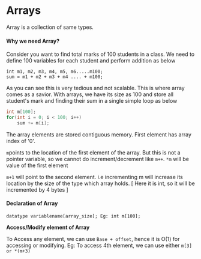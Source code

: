 # Arrays

 Array is a collection of same types. 

#### Why we need Array?

Consider you want to find total marks of 100 students in a class. We need to define 100 variables for each student and perform addition as below

```text
int m1, m2, m3, m4, m5, m6.....m100;
sum = m1 + m2 + m3 + m4 .... + m100;
```

As you can see this is very tedious and not scalable. This is where array comes as a savior. With arrays, we have its size as 100 and store all student's mark and finding their sum in a single simple loop as below

```cpp
int m[100];
for(int i = 0; i < 100; i++)
    sum += m[i];
```

The array elements are stored contiguous memory. First element has array index of '0'. 

`m`points to the location of the first element of the array. But this is not a pointer variable, so we cannot do increment/decrement like `m++`.  `*m` will be value of the first element

`m+1` will point to the second element. i.e incrementing m will increase its location by the size of the type which array holds. \[ Here it is int, so it will be incremented by 4 bytes \]

#### Declaration of Array

`datatype variablename[array_size]; Eg: int m[100];`

 **Access/Modify element of Array**

To Access any element, we can use `Base + offset`, hence it is O\(1\) for accessing or modifying. Eg: To access 4th  element, we can use either `m[3] or *(m+3)`

 






